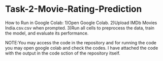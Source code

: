 # Task-2-Movie-Rating-Prediction
How to Run in Google Colab:
1)Open Google Colab.
2)Upload IMDb Movies India.csv.csv when prompted.
3)Run all cells to preprocess the data, train the model, and evaluate its performance.

NOTE:You may access the code in the repository and for running the code you may open google colab and check the codes. I have attached the code with the output in the code sction of the repository itself.
